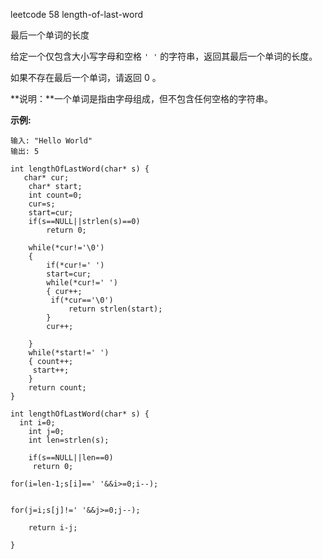 leetcode 58 length-of-last-word

最后一个单词的长度

给定一个仅包含大小写字母和空格 `' '` 的字符串，返回其最后一个单词的长度。

如果不存在最后一个单词，请返回 0 。

**说明：**一个单词是指由字母组成，但不包含任何空格的字符串。

**示例:**

```
输入: "Hello World"
输出: 5
```

```
int lengthOfLastWord(char* s) {
   char* cur;
    char* start;
    int count=0;
    cur=s;
    start=cur;
    if(s==NULL||strlen(s)==0)
        return 0;
    
    while(*cur!='\0')
    {
        if(*cur!=' ')
        start=cur;
        while(*cur!=' ')
        { cur++;
         if(*cur=='\0')
             return strlen(start);
        }
        cur++;
        
    }
    while(*start!=' ')
    { count++;
     start++;
    }
    return count;
}
```

```
int lengthOfLastWord(char* s) {
  int i=0;
    int j=0;
    int len=strlen(s);

    if(s==NULL||len==0)
     return 0;
    
for(i=len-1;s[i]==' '&&i>=0;i--);
    
 
for(j=i;s[j]!=' '&&j>=0;j--);
  
    return i-j;
    
}
```

